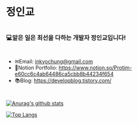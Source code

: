 # 정인교
#
### 💻맡은 일은 최선을 다하는 개발자 정인교입니다!
#
#
- ✉Email: inkyochung@gmail.com
- 📝Notion Portfolio: https://www.notion.so/Protim-e60cc6c4ab64486ca5cbb8b44234f654
- 📚Blog: https://developblog.tistory.com/
#
#
 [![Anurag's github stats](https://github-readme-stats.vercel.app/api?username=ingyocode)](https://github.com/ingyocode/github-readme-stats)

[![Top Langs](https://github-readme-stats.vercel.app/api/top-langs/?username=ingyocode&hide=Vue)](https://github.com/ingyocode/github-readme-stats)

